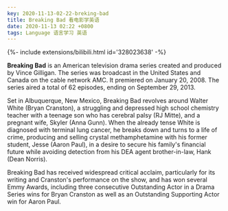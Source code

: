 ```yaml
---
key: 2020-11-13-02-22-breking-bad
title: Breaking Bad 看电影学英语
date: 2020-11-13 02:22 +0800
tags: Language 语言学习 英语
---
```


<div>{%- include extensions/bilibili.html id='328023638' -%}</div>

**Breaking Bad** is an American television drama series created and produced by Vince Gilligan. The series was broadcast in the United States and Canada on the cable network AMC. It premiered on January 20, 2008. The series aired a total of 62 episodes, ending on September 29, 2013.

Set in Albuquerque, New Mexico, Breaking Bad revolves around Walter White (Bryan Cranston), a struggling and depressed high school chemistry teacher with a teenage son who has cerebral palsy (RJ Mitte), and a pregnant wife, Skyler (Anna Gunn). When the already tense White is diagnosed with terminal lung cancer, he breaks down and turns to a life of crime, producing and selling crystal methamphetamine with his former student, Jesse (Aaron Paul), in a desire to secure his family's financial future while avoiding detection from his DEA agent brother-in-law, Hank (Dean Norris).

Breaking Bad has received widespread critical acclaim, particularly for its writing and Cranston's performance on the show, and has won several Emmy Awards, including three consecutive Outstanding Actor in a Drama Series wins for Bryan Cranston as well as an Outstanding Supporting Actor win for Aaron Paul.

<!--more-->
